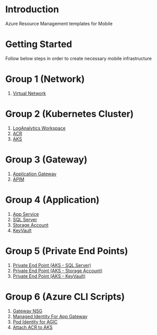 # Introduction 
Azure Resource Management templates for Mobile

# Getting Started
Follow below steps in order to create necessary mobile infrastructure 

# Group 1 (Network)
1.	[Virtual Network](https://github.com/sudheeranguluri/AzureARM/tree/master/VirtualNetwork)

# Group 2 (Kubernetes Cluster)
1. [LogAnalytics Workspace](https://github.com/sudheeranguluri/AzureARM/tree/master/LogAnalyticsWorkspace)
2. [ACR](https://github.com/sudheeranguluri/AzureARM/tree/master/ACR)
3. [AKS](https://github.com/sudheeranguluri/AzureARM/tree/master/AKS_CNI)

# Group 3 (Gateway)

1. [Application Gateway](https://github.com/sudheeranguluri/AzureARM/tree/master/AppGateway)
2. [APIM](https://github.com/sudheeranguluri/AzureARM/tree/master/APIM)

# Group 4 (Application)

1. [App Service](https://github.com/sudheeranguluri/AzureARM/tree/master/AppService)
2. [SQL Server](https://github.com/sudheeranguluri/AzureARM/tree/master/SQLServer)
3. [Storage Account](https://github.com/sudheeranguluri/AzureARM/tree/master/StorageAccount)
4. [KeyVault](https://github.com/sudheeranguluri/AzureARM/tree/master/KeyVault)

# Group 5 (Private End Points)

1. [Private End Point (AKS - SQL Server)](https://github.com/sudheeranguluri/AzureARM/tree/master/Private-EndPoint)
2. [Private End Point (AKS - Storage Account)](https://github.com/sudheeranguluri/AzureARM/tree/master/Private-EndPoint)
3. [Private End Point (AKS - KeyVault)](https://github.com/sudheeranguluri/AzureARM/tree/master/Private-EndPoint)

# Group 6 (Azure CLI Scripts)
1. [Gateway NSG](https://github.com/sudheeranguluri/AzureARM/tree/master/NSG)
2. [Managed Identity For App Gateway](https://github.com/sudheeranguluri/AzureARM/tree/master/AppGwManagedIdentity)
3. [Pod Identity for AGIC](https://github.com/sudheeranguluri/AzureARM/tree/master/PodIdentity)
4. [Attach ACR to AKS](https://github.com/sudheeranguluri/AzureARM/tree/master/AKS-ACR)